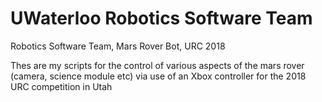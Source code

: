 # UWaterloo Robotics Software Team 

Robotics Software Team, Mars Rover Bot, URC 2018

Thes are my scripts for the control of various aspects of the mars rover (camera, science module etc) via use of an Xbox controller for the 2018 URC competition in Utah
